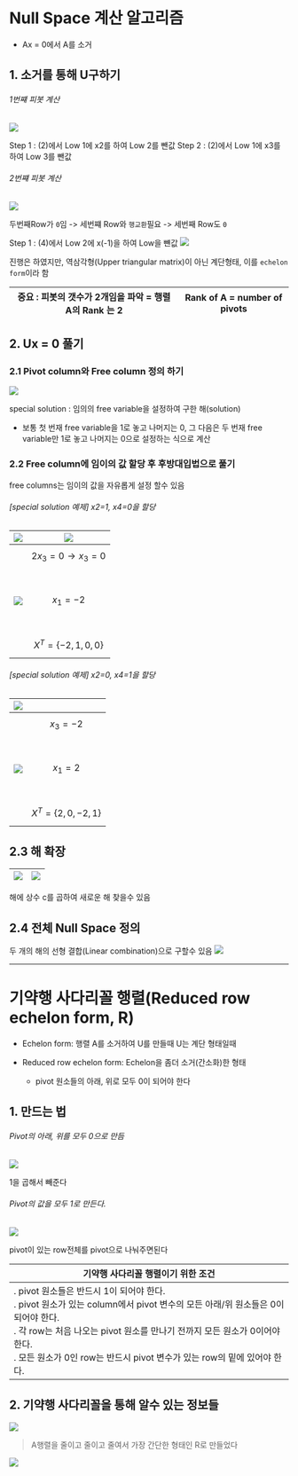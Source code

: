 # Null Space 계산 알고리즘 
- Ax = 0에서 A를 소거 

## 1. 소거를 통해 U구하기 
###### 1번쨰 피봇 계산
![](http://cfile25.uf.tistory.com/image/26778933586E57E62F758E)

Step 1 : (2)에서 Low 1에 x2를 하여 Low 2를 뺀값
Step 2 : (2)에서 Low 1에 x3를 하여 Low 3를 뺀값

###### 2번쨰 피봇 계산 
![](http://cfile10.uf.tistory.com/image/22762843586E59662A2345)

두번째Row가 `0`임 -> 세번쨰 Row와 `행교환`필요 -> 세번째 Row도 `0` 

Step 1 : (4)에서 Low 2에 x(-1)을 하여 Low을 뺸값 
![](http://cfile2.uf.tistory.com/image/2421764D586E5D9703BB70)

진행은 하였지만, 역삼각형(Upper triangular matrix)이 아닌 계단형태, 이를 `echelon form`이라 함

|중요 : 피봇의 갯수가 2개임을 파악 = 행렬 A의 Rank 는 2|Rank of A = number of pivots|
|-|-|

## 2. Ux = 0 풀기 

### 2.1 Pivot column와 Free column 정의 하기 

![](http://cfile27.uf.tistory.com/image/26400C4D58703B0B2B5E5D)

special solution : 임의의 free variable을 설정하여 구한 해(solution)
- 보통 첫 번재 free variable을 1로 놓고 나머지는 0, 그 다음은 두 번재 free variable만 1로 놓고 나머지는 0으로 설정하는 식으로 계산

### 2.2 Free column에 임이의 값 할당 후 후방대입법으로 풀기 

free columns는 임이의 값을 자유롭게 설정 할수 있음 

###### [special solution 예제] x2=1, x4=0을 할당

|![](http://cfile24.uf.tistory.com/image/24324939586FB3F72FBEA3)|![](http://cfile24.uf.tistory.com/image/21165643586FB59E2ED21C)|
|-|-|
|![](http://cfile26.uf.tistory.com/image/2119E64C586FB8BD14743C) |$$2x_3 = 0 \rightarrow x_3 = 0 $$ <br><br> $$x_1=-2 $$ <br><br> $$ X^T = \{-2,1,0,0\} $$ |

###### [special solution 예제] x2=0, x4=1을 할당

|![](http://cfile10.uf.tistory.com/image/2361F75058703AE13A6359)||
|-|-|
|![](http://cfile28.uf.tistory.com/image/211D713458703D8A21508F) | $$x_3=-2$$<br><br> $$x_1=2$$ <br><br> $$ X^T = \{2,0,-2,1\} $$ |



## 2.3 해 확장 
|![](http://cfile26.uf.tistory.com/image/2315A73C5870392306694E)|![](http://cfile22.uf.tistory.com/image/251CE43C5870467223FEA6)
|-|-|

해에 상수 c를 곱하여 새로운 해 찾을수 있음 

## 2.4 전체 Null Space 정의 
두 개의 해의 선형 결합(Linear combination)으로 구할수 있음 
![](http://cfile26.uf.tistory.com/image/2749AD38587049921E5A6B)

---

# 기약행 사다리꼴 행렬(Reduced row echelon form, R)
- Echelon form: 행렬 A를 소거하여 U를 만들때 U는 계단 형태일때 

- Reduced row echelon form: Echelon을 좀더 소거(간소화)한 형태 
    - pivot 원소들의 아래, 위로 모두 0이 되어야 한다


## 1. 만드는 법

###### Pivot의 아래, 위를 모두 0으로 만듬 

![](http://cfile10.uf.tistory.com/image/2260034E58F1119E063208)

1을 곱해서 빼준다 


###### Pivot의 값을 모두 1로 만든다. 
![](http://cfile3.uf.tistory.com/image/264EB94A58F111A60D4919)

pivot이 있는 row전체를 pivot으로 나눠주면된다


|기약행 사다리꼴 행렬이기 위한 조건|
|-|
|. pivot 원소들은 반드시 1이 되어야 한다. <br>. pivot 원소가 있는 column에서 pivot 변수의 모든 아래/위 원소들은 0이 되어야 한다. <br>. 각 row는 처음 나오는 pivot 원소를 만나기 전까지 모든 원소가 0이어야 한다.<br>. 모든 원소가 0인 row는 반드시 pivot 변수가 있는 row의 밑에 있어야 한다. |

## 2. 기약행 사다리꼴을 통해 알수 있는 정보들 
![](http://cfile9.uf.tistory.com/image/23176344587101B80F3147)

> A행렬을 줄이고 줄이고 줄여서 가장 간단한 형태인 R로 만들었다


![](http://cfile1.uf.tistory.com/image/242BAF3B587104F32D6FB5)
